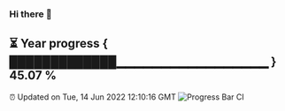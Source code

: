 ### Hi there 👋
⏳ Year progress { █████████████▁▁▁▁▁▁▁▁▁▁▁▁▁▁▁▁▁ } 45.07 %
---
⏰ Updated on Tue, 14 Jun 2022 12:10:16 GMT
![Progress Bar CI](https://github.com/Moyi321/Moyi321/workflows/Progress%20Bar%20CI/badge.svg)
